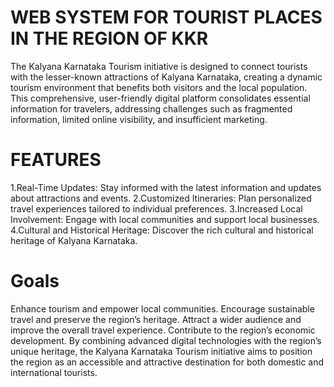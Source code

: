# WEB SYSTEM FOR TOURIST PLACES IN THE REGION OF KKR  
The Kalyana Karnataka Tourism initiative is designed to connect tourists with the lesser-known attractions of Kalyana Karnataka, 
creating a dynamic tourism environment that benefits both visitors and the local population. This comprehensive, 
user-friendly digital platform consolidates essential information for travelers, addressing challenges such as fragmented information, limited online visibility, and insufficient marketing.

# FEATURES
1.Real-Time Updates: Stay informed with the latest information and updates about attractions and events.
2.Customized Itineraries: Plan personalized travel experiences tailored to individual preferences.
3.Increased Local Involvement: Engage with local communities and support local businesses.
4.Cultural and Historical Heritage: Discover the rich cultural and historical heritage of Kalyana Karnataka.

# Goals
Enhance tourism and empower local communities.
Encourage sustainable travel and preserve the region’s heritage.
Attract a wider audience and improve the overall travel experience.
Contribute to the region’s economic development.
By combining advanced digital technologies with the region’s unique heritage, the Kalyana Karnataka Tourism initiative aims to position the region 
as an accessible and attractive destination for both domestic and international tourists.
